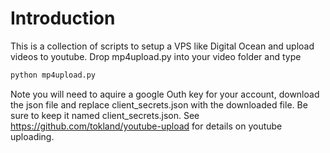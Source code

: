 # Introduction
This is a collection of scripts to setup a VPS like Digital Ocean and upload videos to youtube.
Drop mp4upload.py into your video folder and type
```python
python mp4upload.py
``` 
Note you will need to aquire a google Outh key for your account, download the json file and replace client_secrets.json with the downloaded file. Be sure to keep it named client_secrets.json.
See https://github.com/tokland/youtube-upload for details on youtube uploading.
